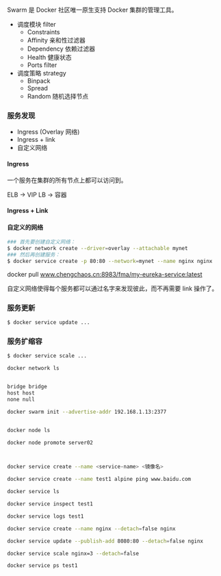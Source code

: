 #

Swarm 是 Docker 社区唯一原生支持 Docker 集群的管理工具。


- 调度模块 filter
  - Constraints
  - Affinity 亲和性过滤器
  - Dependency 依赖过滤器
  - Health 健康状态
  - Ports filter 
- 调度策略 strategy
  - Binpack
  - Spread
  - Random 随机选择节点

### 服务发现

- Ingress (Overlay 网络)
- Ingress + link
- 自定义网络

#### Ingress 

一个服务在集群的所有节点上都可以访问到。

ELB -> VIP LB -> 容器

#### Ingress + Link

#### 自定义的网络



```bash
### 首先要创建自定义网络：
$ docker network create --driver=overlay --attachable mynet
### 然后再创建服务：
$ docker service create -p 80:80 --network=mynet --name nginx nginx
```
docker pull www.chengchaos.cn:8983/fma/my-eureka-service:latest


自定义网络使得每个服务都可以通过名字来发现彼此，而不再需要 link 操作了。

### 服务更新

```bash
$ docker service update ...
```

### 服务扩缩容

```bash
$ docker service scale ...
```


```bash
docker network ls 


bridge bridge
host host
none null

docker swarm init --advertise-addr 192.168.1.13:2377


docker node ls

docker node promote server02



docker service create --name <service-name> <镜像名> 

docker service create --name test1 alpine ping www.baidu.com

docker service ls

docker service inspect test1

docker service logs test1

docker service create --name nginx --detach=false nginx 

docker service update --publish-add 8080:80 --detach=false nginx

docker service scale nginx=3 --detach=false

docker service ps test1


```



